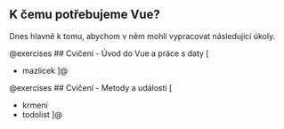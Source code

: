 ## K čemu potřebujeme Vue?

Dnes hlavně k tomu, abychom v něm mohli vypracovat následující úkoly.

@exercises ## Cvičení - Úvod do Vue a práce s daty [

- mazlicek
  ]@


@exercises ## Cvičení - Metody a události [

- krmeni
- todolist
  ]@
